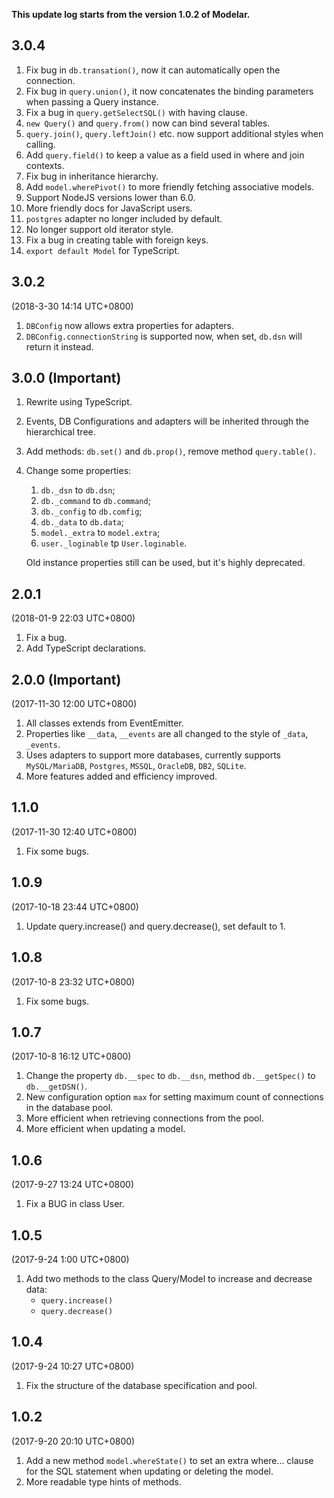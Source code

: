 **This update log starts from the version 1.0.2 of Modelar.**

## 3.0.4

1. Fix bug in `db.transation()`, now it can automatically open the connection.
2. Fix bug in `query.union()`, it now concatenates the binding parameters when
    passing a Query instance.
3. Fix a bug in `query.getSelectSQL()` with having clause.
4. `new Query()` and `query.from()` now can bind several tables.
5. `query.join()`, `query.leftJoin()` etc. now support additional styles when
    calling.
6. Add `query.field()` to keep a value as a field used in where and join 
    contexts.
7. Fix bug in inheritance hierarchy.
8. Add `model.wherePivot()` to more friendly fetching associative models.
9. Support NodeJS versions lower than 6.0.
10. More friendly docs for JavaScript users.
11. `postgres` adapter no longer included by default.
12. No longer support old iterator style.
13. Fix a bug in creating table with foreign keys.
14. `export default Model` for TypeScript.

## 3.0.2

(2018-3-30 14:14 UTC+0800)

1. `DBConfig` now allows extra properties for adapters.
2. `DBConfig.connectionString` is supported now, when set, `db.dsn` will 
    return it instead.

## 3.0.0 (**Important**)

1. Rewrite using TypeScript.
2. Events, DB Configurations and adapters will be inherited through the 
    hierarchical tree.
3. Add methods: `db.set()` and `db.prop()`, remove method `query.table()`.
4. Change some properties:

    1. `db._dsn` to `db.dsn`;
    2. `db._command` to `db.command`;
    3. `db._config` to `db.comfig`;
    4. `db._data` to `db.data`;
    5. `model._extra` to `model.extra`;
    6. `user._loginable` tp `User.loginable`.
    
    Old instance properties still can be used, but it's highly deprecated.

## 2.0.1

(2018-01-9 22:03 UTC+0800)

1. Fix a bug.
2. Add TypeScript declarations.

## 2.0.0 (**Important**)

(2017-11-30 12:00 UTC+0800)

1. All classes extends from EventEmitter.
2. Properties like `__data`, `__events` are all changed to the style of 
    `_data`, `_events`.
3. Uses adapters to support more databases, currently supports `MySQL/MariaDB`,
    `Postgres`, `MSSQL`, `OracleDB`, `DB2`, `SQLite`.
4. More features added and efficiency improved.

## 1.1.0

(2017-11-30 12:40 UTC+0800)

1. Fix some bugs.

## 1.0.9

(2017-10-18 23:44 UTC+0800)

1. Update query.increase() and query.decrease(), set default to 1.

## 1.0.8

(2017-10-8 23:32 UTC+0800)

1. Fix some bugs.

## 1.0.7

(2017-10-8 16:12 UTC+0800)

1. Change the property `db.__spec` to `db.__dsn`, method `db.__getSpec()` to 
    `db.__getDSN()`.
2. New configuration option `max` for setting maximum count of connections in 
    the database pool.
3. More efficient when retrieving connections from the pool.
4. More efficient when updating a model.

## 1.0.6

(2017-9-27 13:24 UTC+0800)

1. Fix a BUG in class User.

## 1.0.5

(2017-9-24 1:00 UTC+0800)

1. Add two methods to the class Query/Model to increase and decrease data:
    - `query.increase()`
    - `query.decrease()`

## 1.0.4

(2017-9-24 10:27 UTC+0800)

1. Fix the structure of the database specification and pool.

## 1.0.2 

(2017-9-20 20:10 UTC+0800)

1. Add a new method `model.whereState()` to set an extra where... clause for 
    the SQL statement when updating or deleting the model.
2. More readable type hints of methods.